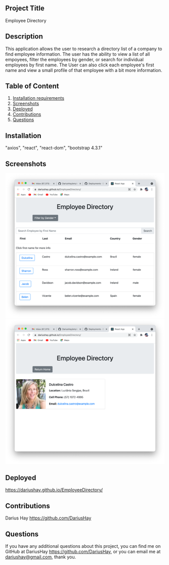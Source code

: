 ## Project Title

Employee Directory

## Description

This application allows the user to research a directory list of a company to find employee information. The user has the ability to view a list of all empoyees, filter the employees by gender, or search for individual employees by first name. The User can also click each employee's first name and view a small profile of that employee with a bit more information.

## Table of Content

1. [Installation requirements](#Installation)
2. [Screenshots](#Screenshots)
3. [Deployed](#Deployed)
4. [Contributions](#Contributions)
5. [Questions](#Questions)

## Installation

"axios", "react", "react-dom", "bootstrap 4.3.1"

## Screenshots

![home](assets/home.png)
![profile](assets/profile.png)

## Deployed 

https://dariushay.github.io/EmployeeDirectory/

## Contributions

Darius Hay https://github.com/DariusHay

## Questions

If you have any additional questions about this project, you can find me on GitHub at DariusHay https://github.com/DariusHay, or you can email me at dariushay@gmail.com, thank you.

